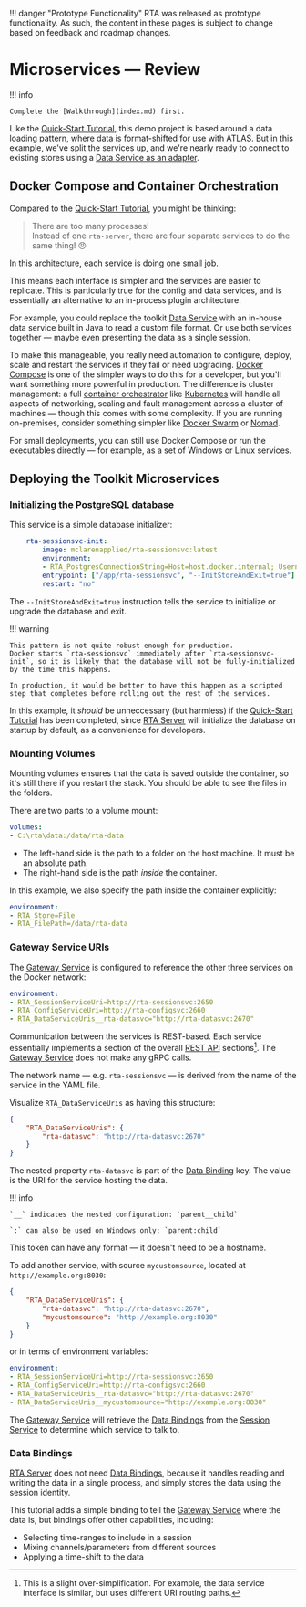 
!!! danger "Prototype Functionality"
    RTA was released as prototype functionality. As such, the content in these pages is subject to change based on feedback and roadmap changes.
# Microservices &mdash; Review

!!! info

    Complete the [Walkthrough](index.md) first.

Like the [Quick-Start Tutorial](../quick-start/review.md), this demo project is based around a data loading pattern, where data is format-shifted for use with ATLAS. But in this example, we've split the services up, and we're nearly ready to connect to existing stores using a [Data Service as an adapter](../../../../../extending-atlas/rta/introduction/data-services.md). 

## Docker Compose and Container Orchestration

Compared to the [Quick-Start Tutorial](../quick-start/review.md), you might be thinking:

> There are too many processes!  
> Instead of one `rta-server`, there are four separate services to do the same thing! 😠

In this architecture, each service is doing one small job.

This means each interface is simpler and the services are easier to replicate. This is particularly true for the config and data services, and is essentially an alternative to an in-process plugin architecture.

For example, you could replace the toolkit [Data Service](../../../services/rta-datasvc/README.md) with an in-house data service built in Java to read a custom file format. Or use both services together &mdash; maybe even presenting the data as a single session.

To make this manageable, you really need automation to configure, deploy, scale and restart the services if they fail or need upgrading. [Docker Compose](https://docs.docker.com/compose/) is one of the simpler ways to do this for a developer, but you'll want something more powerful in production. The difference is cluster management: a full [container orchestrator](https://www.redhat.com/en/topics/containers/what-is-container-orchestration) like [Kubernetes](https://kubernetes.io/) will handle all aspects of networking, scaling and fault management across a cluster of machines &mdash; though this comes with some complexity. If you are running on-premises, consider something simpler like [Docker Swarm](https://docs.docker.com/engine/swarm/) or [Nomad](https://www.nomadproject.io/).

For small deployments, you can still use Docker Compose or run the executables directly &mdash; for example, as a set of Windows or Linux services.

## Deploying the Toolkit Microservices

### Initializing the PostgreSQL database

This service is a simple database initializer:

```yaml hl_lines="5"
    rta-sessionsvc-init:
        image: mclarenapplied/rta-sessionsvc:latest
        environment:
        - RTA_PostgresConnectionString=Host=host.docker.internal; Username=postgres; Password=hunter2;
        entrypoint: ["/app/rta-sessionsvc", "--InitStoreAndExit=true"]
        restart: "no"
```

The `--InitStoreAndExit=true` instruction tells the service to initialize or upgrade the database and exit.

!!! warning

    This pattern is not quite robust enough for production.      
    Docker starts `rta-sessionsvc` immediately after `rta-sessionsvc-init`, so it is likely that the database will not be fully-initialized by the time this happens.

    In production, it would be better to have this happen as a scripted step that completes before rolling out the rest of the services.

In this example, it _should_ be unneccessary (but harmless) if the [Quick-Start Tutorial](../quick-start/index.md) has been completed, since [RTA Server](../../../services/rta-server/README.md) will initialize the database on startup by default, as a convenience for developers.

### Mounting Volumes

Mounting volumes ensures that the data is saved outside the container, so it's still there if you restart the stack. You should be able to see the files in the folders.

There are two parts to a volume mount:

```yaml
volumes:
- C:\rta\data:/data/rta-data
```

* The left-hand side is the path to a folder on the host machine. It must be an absolute path.
* The right-hand side is the path _inside_ the container.

In this example, we also specify the path inside the container explicitly:

```yaml
environment:
- RTA_Store=File
- RTA_FilePath=/data/rta-data
```

### Gateway Service URIs

The [Gateway Service](../../../services/rta-gatewaysvc/README.md) is configured to reference the other three services on the Docker network:

```yaml
environment:
- RTA_SessionServiceUri=http://rta-sessionsvc:2650
- RTA_ConfigServiceUri=http://rta-configsvc:2660
- RTA_DataServiceUris__rta-datasvc="http://rta-datasvc:2670"
```

Communication between the services is REST-based. Each service essentially implements a section of the overall [REST API](../../../api/index.md) sections[^1]. The [Gateway Service](../../../services/rta-gatewaysvc/README.md) does not make any gRPC calls.

The network name &mdash; e.g. `rta-sessionsvc` &mdash; is derived from the name of the service in the YAML file.

Visualize `RTA_DataServiceUris` as having this structure:

```json
{
    "RTA_DataServiceUris": {
        "rta-datasvc": "http://rta-datasvc:2670"
    }
}
```

The nested property `rta-datasvc` is part of the [Data Binding](../../sessions/data-bindings.md) key. The value is the URI for the service hosting the data.

!!! info

    `__` indicates the nested configuration: `parent__child`

    `:` can also be used on Windows only: `parent:child`

This token can have any format &mdash; it doesn't need to be a hostname.

To add another service, with source `mycustomsource`, located at `http://example.org:8030`:

```json hl_lines="4"
{
    "RTA_DataServiceUris": {
        "rta-datasvc": "http://rta-datasvc:2670",
        "mycustomsource": "http://example.org:8030"
    }
}
```

or in terms of environment variables:

```yaml hl_lines="5"
environment:
- RTA_SessionServiceUri=http://rta-sessionsvc:2650
- RTA_ConfigServiceUri=http://rta-configsvc:2660
- RTA_DataServiceUris__rta-datasvc="http://rta-datasvc:2670"
- RTA_DataServiceUris__mycustomsource="http://example.org:8030"
```

The [Gateway Service](../../../services/rta-gatewaysvc/README.md) will retrieve the [Data Bindings](../../sessions/data-bindings.md) from the [Session Service](../../../services/rta-sessionsvc/README.md) to determine which service to talk to.

### Data Bindings

[RTA Server](../../../services/rta-server/README.md) does not need [Data Bindings](../../sessions/data-bindings.md), because it handles reading and writing the data in a single process, and simply stores the data using the session identity.

This tutorial adds a simple binding to tell the [Gateway Service](../../../services/rta-gatewaysvc/README.md) where the data is, but bindings offer other capabilities, including:

* Selecting time-ranges to include in a session
* Mixing channels/parameters from different sources
* Applying a time-shift to the data

[^1]: This is a slight over-simplification. For example, the data service interface is similar, but uses different URI routing paths.
